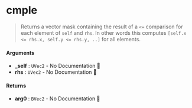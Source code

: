 # cmple

>  Returns a vector mask containing the result of a `<=` comparison for each element of
>  `self` and `rhs`.
>  In other words this computes `[self.x <= rhs.x, self.y <= rhs.y, ..]` for all
>  elements.

#### Arguments

- **\_self** : `UVec2` \- No Documentation 🚧
- **rhs** : `UVec2` \- No Documentation 🚧

#### Returns

- **arg0** : `BVec2` \- No Documentation 🚧